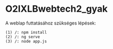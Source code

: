 # O2IXLBwebtech2_gyak
A weblap futtatásához szükséges lépések:

	(1) /: npm install
	(2) /: ng serve
	(3) /: node app.js

